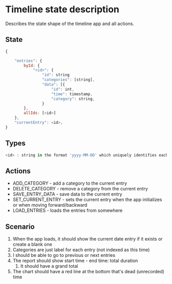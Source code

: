 # Timeline state description

Describes the state shape of the timeline app and all actions.

## State

```js
{

    "entries": {
        byId: {
            "<id>": {
                "id": string
                "categories": [string],
                "data": [{
                    "id": int,
                    "time": timestamp,
                    "category": string,
                }
        },
        allIds: [<id>]
    },
    "currentEntry": <id>,
}
```

## Types
```js
<id> : string in the format 'yyyy-MM-DD' which uniquely identifies each entry
```

## Actions

* ADD_CATEGORY - add a category to the current entry
* DELETE_CATEGORY - remove a category from the current entry
* SAVE_ENTRY_DATA - save data to the current entry
* SET_CURRENT_ENTRY - sets the current entry when the app initializes or when moving forward/backward
* LOAD_ENTRIES - loads the entries from somewhere

## Scenario

1. When the app loads, it should show the current date entry if it exists or create a blank one
1. Categories are just label for each entry (not indexed as this time)
1. I should be able to go to previous or next entries
1. The report should show start time - end time: total duration
    1. It should have a grand total
1. The chart should have a red line at the bottom that's dead (unrecorded) time
